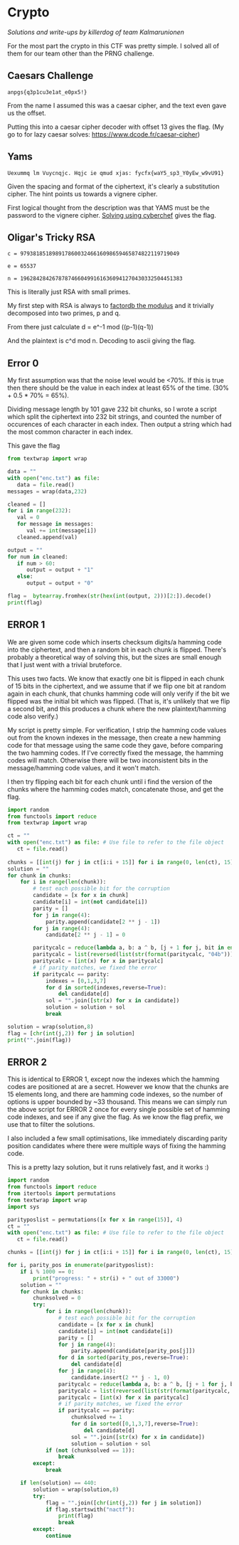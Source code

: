 # Crypto
*Solutions and write-ups by killerdog of team Kalmarunionen*

For the most part the crypto in this CTF was pretty simple. I solved all of them for our team other than the PRNG challenge.


## Caesars Challenge
`anpgs{q3p1cu3e1at_e0px5!}`

From the name I assumed this was a caesar cipher, and the text even gave us the offset.

Putting this into a caesar cipher decoder with offset 13 gives the flag. (My go to for lazy caesar solves: https://www.dcode.fr/caesar-cipher)


## Yams
`Uexummq lm Vuycnqjc. Hqjc ie qmud xjas: fycfx{waY5_sp3_Y0yEw_w9vU91}`

Given the spacing and format of the ciphertext, it's clearly a substitution cipher. The hint points us towards a vignere cipher.

First logical thought from the description was that YAMS must be the password to the vignere cipher. [Solving using cyberchef](https://gchq.github.io/CyberChef/#recipe=Vigen%C3%A8re_Decode('YAMS')&input=VWV4dW1tcSBsbSBWdXljbnFqYy4gSHFqYyBpZSBxbXVkIHhqYXM6IGZ5Y2Z4e3dhWTVfc3AzX1kweUV3X3c5dlU5MX0) gives the flag.


## Oligar's Tricky RSA
`c = 97938185189891786003246616098659465874822119719049`

`e = 65537`

`n = 196284284267878746604991616360941270430332504451383`

This is literally just RSA with small primes.

My first step with RSA is always to [factordb the modulus](http://factordb.com/index.php?query=196284284267878746604991616360941270430332504451383) and it trivially decomposed into two primes, p and q.

From there just calculate d = e^-1 mod ((p-1)(q-1))

And the plaintext is c^d mod n. Decoding to ascii giving the flag.

## Error 0
My first assumption was that the noise level would be <70%. If this is true then there should be the value in each index at least 65% of the time. (30% + 0.5 * 70% = 65%).

Dividing message length by 101 gave 232 bit chunks, so I wrote a script which split the ciphertext into 232 bit strings, and counted the number of occurences of each character in each index. Then output a string which had the most common character in each index.

This gave the flag 

```python
from textwrap import wrap

data = ""
with open("enc.txt") as file: 
   data = file.read()
messages = wrap(data,232)

cleaned = []
for i in range(232):
   val = 0
   for message in messages:
      val += int(message[i])
   cleaned.append(val)

output = ""
for num in cleaned:
   if num > 60:
      output = output + "1"
   else:
      output = output + "0"

flag =  bytearray.fromhex(str(hex(int(output, 2)))[2:]).decode()
print(flag)
```

## ERROR 1
We are given some code which inserts checksum digits/a hamming code into the ciphertext, and then a random bit in each chunk is flipped. There's probably a theoretical way of solving this, but the sizes are small enough that I just went with a trivial bruteforce.

This uses two facts. We know that exactly one bit is flipped in each chunk of 15 bits in the ciphertext, and we assume that if we flip one bit at random again in each chunk, that chunks hamming code will only verify if the bit we flipped was the initial bit which was flipped. (That is, it's unlikely that we flip a second bit, and this produces a chunk where the new plaintext/hamming code also verify.)

My script is pretty simple. For verification, I strip the hamming code values out from the known indexes in the message, then create a new hamming code for that message using the same code they gave, before comparing the two hamming codes. If I've correctly fixed the message, the hamming codes will match. Otherwise there will be two inconsistent bits in the message/hamming code values, and it won't match.

I then try flipping each bit for each chunk until i find the version of the chunks where the hamming codes match, concatenate those, and get the flag.

```python
import random
from functools import reduce
from textwrap import wrap

ct = ""
with open("enc.txt") as file: # Use file to refer to the file object
   ct = file.read()
   
chunks = [[int(j) for j in ct[i:i + 15]] for i in range(0, len(ct), 15)]
solution = ""
for chunk in chunks:
    for i in range(len(chunk)):
        # test each possible bit for the corruption
        candidate = [x for x in chunk]
        candidate[i] = int(not candidate[i])
        parity = []
        for j in range(4):
            parity.append(candidate[2 ** j - 1])
        for j in range(4):
            candidate[2 ** j - 1] = 0

        paritycalc = reduce(lambda a, b: a ^ b, [j + 1 for j, bit in enumerate(candidate) if bit])
        paritycalc = list(reversed(list(str(format(paritycalc, "04b")))))
        paritycalc = [int(x) for x in paritycalc]
        # if parity matches, we fixed the error
        if paritycalc == parity:
            indexes = [0,1,3,7]
            for d in sorted(indexes,reverse=True):
                del candidate[d]
            sol = "".join([str(x) for x in candidate])
            solution = solution + sol
            break

solution = wrap(solution,8)
flag = [chr(int(j,2)) for j in solution]
print("".join(flag))

```

## ERROR 2
This is identical to ERROR 1, except now the indexes which the hamming codes are positioned at are a secret. However we know that the chunks are 15 elements long, and there are hamming code indexes, so the number of options is upper bounded by ~33 thousand. This means we can simply run the above script for ERROR 2 once for every single possible set of hamming code indexes, and see if any give the flag. As we know the flag prefix, we use that to filter the solutions.

I also included a few small optimisations, like immediately discarding parity position candidates where there were multiple ways of fixing the hamming code.

This is a pretty lazy solution, but it runs relatively fast, and it works :)

```python
import random
from functools import reduce
from itertools import permutations 
from textwrap import wrap
import sys

parityposlist = permutations([x for x in range(15)], 4)
ct = ""
with open("enc.txt") as file: # Use file to refer to the file object
   ct = file.read()

chunks = [[int(j) for j in ct[i:i + 15]] for i in range(0, len(ct), 15)]

for i, parity_pos in enumerate(parityposlist):
    if i % 1000 == 0:
        print("progress: " + str(i) + " out of 33000")
    solution = ""
    for chunk in chunks:
        chunksolved = 0
        try:
            for i in range(len(chunk)):
                # test each possible bit for the corruption
                candidate = [x for x in chunk]
                candidate[i] = int(not candidate[i])
                parity = []
                for j in range(4):
                    parity.append(candidate[parity_pos[j]])
                for d in sorted(parity_pos,reverse=True):
                    del candidate[d]
                for j in range(4):
                    candidate.insert(2 ** j - 1, 0)
                paritycalc = reduce(lambda a, b: a ^ b, [j + 1 for j, bit in enumerate(candidate) if bit])
                paritycalc = list(reversed(list(str(format(paritycalc, "04b")))))
                paritycalc = [int(x) for x in paritycalc]
                # if parity matches, we fixed the error
                if paritycalc == parity:
                    chunksolved += 1
                    for d in sorted([0,1,3,7],reverse=True):
                        del candidate[d]
                    sol = "".join([str(x) for x in candidate])
                    solution = solution + sol
            if (not (chunksolved == 1)):
                break
        except:
            break

    if len(solution) == 440:
        solution = wrap(solution,8)
        try:
            flag = "".join([chr(int(j,2)) for j in solution])
            if flag.startswith("nactf"):
                print(flag)
                break
        except:
            continue
```
